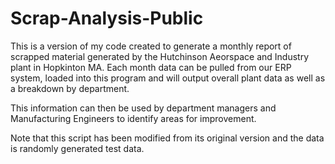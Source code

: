 # Scrap-Analysis-Public

This is a version of my code created to generate a monthly report of scrapped material generated by the Hutchinson Aeorspace and Industry plant in Hopkinton MA. Each month data can be pulled from our ERP system, loaded into this program and will output overall plant data as well as a breakdown by department. 

This information can then be used by department managers and Manufacturing Engineers to identify areas for improvement. 

Note that this script has been modified from its original version and the data is randomly generated test data. 
